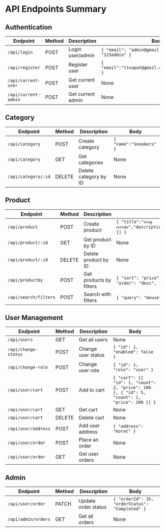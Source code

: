 # API Endpoints Summary

## Authentication

| Endpoint                            | Method | Description        | Body                                                 |
|-------------------------------------|--------|--------------------|------------------------------------------------------|
| `/api/login`                        | POST   | Login user/admin         | `{ "email": "admin@gmail.com", "password": "123admin" }`         |
| `/api/register`                     | POST   | Register user      | `{ "email":"tinapat@gmail.com","password":"1234" }`         |
| `/api/current-user`                 | POST   | Get current user   | None                                                 |
| `/api/current-admin`                | POST   | Get current admin  | None                                                 |

## Category

| Endpoint                            | Method | Description            | Body                        |
|-------------------------------------|--------|------------------------|-----------------------------|
| `/api/category`                     | POST   | Create category         | `{ "name":"Sneakers" }`       |
| `/api/category`                     | GET    | Get categories          | None                        |
| `/api/category/:id`                 | DELETE | Delete category by ID   | None                        |

## Product

| Endpoint                            | Method | Description            | Body                                                                                  |
|-------------------------------------|--------|------------------------|---------------------------------------------------------------------------------------|
| `/api/product`                      | POST   | Create product          | `{ "title":"ขาหมูเยอรมัน","description":"desc","price":250,"quantity":100,"categoryId":3,"images":[] }` |
| `/api/product/:id`                  | GET    | Get product by ID       | None                                                                                  |
| `/api/product/:id`                  | DELETE | Delete product by ID    | None                                                                                  |
| `/api/productby`                    | POST   | Get products by filters | `{ "sort": "price", "order": "asc", "limit": 2 }` or `{ "sort": "quantity", "order": "desc", "limit": 2 }` |
| `/api/search/filters`               | POST   | Search with filters     | `{ "query": "mouse" }`, `{ "price": [100, 600] }`, or `{ "category": [1, 2] }`        |

## User Management

| Endpoint                            | Method | Description               | Body                                                       |
|-------------------------------------|--------|---------------------------|------------------------------------------------------------|
| `/api/users`                        | GET    | Get all users             | None                                                       |
| `/api/change-status`                | POST   | Change user status        | `{ "id": 1, "enabled": false }`                            |
| `/api/change-role`                  | POST   | Change user role          | `{ "id": 1, "role": "user" }`                              |
| `/api/user/cart`                    | POST   | Add to cart               | `{ "cart": [{ "id": 1, "count": 2, "price": 100 }, { "id": 5, "count": 1, "price": 200 }] }` |
| `/api/user/cart`                    | GET    | Get cart                  | None                                                       |
| `/api/user/cart`                    | DELETE | Delete cart               | None                                                       |
| `/api/user/address`                 | POST   | Add user address          | `{ "address": "korat" }`                                   |
| `/api/user/order`                   | POST   | Place an order            | None                                                       |
| `/api/user/order`                   | GET    | Get user orders           | None                                                       |

## Admin

| Endpoint                            | Method | Description               | Body                              |
|-------------------------------------|--------|---------------------------|-----------------------------------|
| `/api/user/order`                   | PATCH    | Update order status        | `{ "orderId": 35, "orderStatus": "Completed" }` |
| `/api/admin/orders`                 | GET    | Get all orders             | None                              |